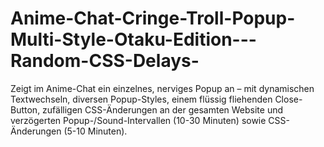 # Anime-Chat-Cringe-Troll-Popup-Multi-Style-Otaku-Edition---Random-CSS-Delays-
Zeigt im Anime-Chat ein einzelnes, nerviges Popup an – mit dynamischen Textwechseln, diversen Popup-Styles, einem flüssig fliehenden Close-Button, zufälligen CSS-Änderungen an der gesamten Website und verzögerten Popup-/Sound-Intervallen (10-30 Minuten) sowie CSS-Änderungen (5-10 Minuten).
